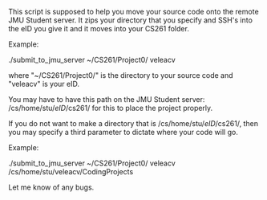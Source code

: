 This script is supposed to help you move your source code onto the remote JMU Student server. It zips your directory that you specify and SSH's into the eID you give it and it moves into your CS261 folder.

Example:

./submit_to_jmu_server ~/CS261/Project0/ veleacv

where "~/CS261/Project0/" is the directory to your source code and "veleacv" is your eID.

You may have to have this path on the JMU Student server: /cs/home/stu/*eID*/cs261/ for this to place the project properly.

If you do not want to make a directory that is /cs/home/stu/*eID*/cs261/, then you may specify a third parameter to dictate where your code will go.

Example:


./submit_to_jmu_server ~/CS261/Project0/ veleacv /cs/home/stu/veleacv/CodingProjects




Let me know of any bugs.


